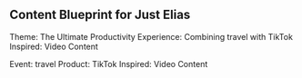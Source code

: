 ## Content Blueprint for Just Elias

Theme: The Ultimate Productivity Experience: Combining travel with TikTok Inspired: Video Content

Event: travel
Product: TikTok Inspired: Video Content

